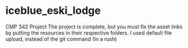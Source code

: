 # iceblue_eski_lodge
CMP 342 Project
The project is complete, but you must fix the asset links by putting the resources in their respective folders. I used default file upload, instead of the git command (In a rush)
